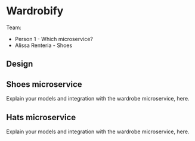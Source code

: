 # Wardrobify

Team:

* Person 1 - Which microservice?
* Alissa Renteria - Shoes

## Design

## Shoes microservice

Explain your models and integration with the wardrobe
microservice, here.

## Hats microservice

Explain your models and integration with the wardrobe
microservice, here.
